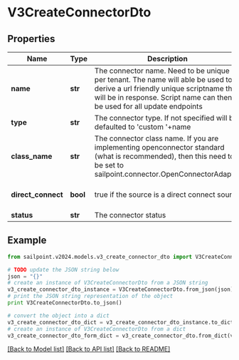 # V3CreateConnectorDto


## Properties

Name | Type | Description | Notes
------------ | ------------- | ------------- | -------------
**name** | **str** | The connector name. Need to be unique per tenant. The name will able be used to derive a url friendly unique scriptname that will be in response. Script name can then be used for all update endpoints | 
**type** | **str** | The connector type. If not specified will be defaulted to &#39;custom &#39;+name | [optional] 
**class_name** | **str** | The connector class name. If you are implementing openconnector standard (what is recommended), then this need to be set to sailpoint.connector.OpenConnectorAdapter | 
**direct_connect** | **bool** | true if the source is a direct connect source | [optional] [default to True]
**status** | **str** | The connector status | [optional] 

## Example

```python
from sailpoint.v2024.models.v3_create_connector_dto import V3CreateConnectorDto

# TODO update the JSON string below
json = "{}"
# create an instance of V3CreateConnectorDto from a JSON string
v3_create_connector_dto_instance = V3CreateConnectorDto.from_json(json)
# print the JSON string representation of the object
print V3CreateConnectorDto.to_json()

# convert the object into a dict
v3_create_connector_dto_dict = v3_create_connector_dto_instance.to_dict()
# create an instance of V3CreateConnectorDto from a dict
v3_create_connector_dto_form_dict = v3_create_connector_dto.from_dict(v3_create_connector_dto_dict)
```
[[Back to Model list]](../README.md#documentation-for-models) [[Back to API list]](../README.md#documentation-for-api-endpoints) [[Back to README]](../README.md)


